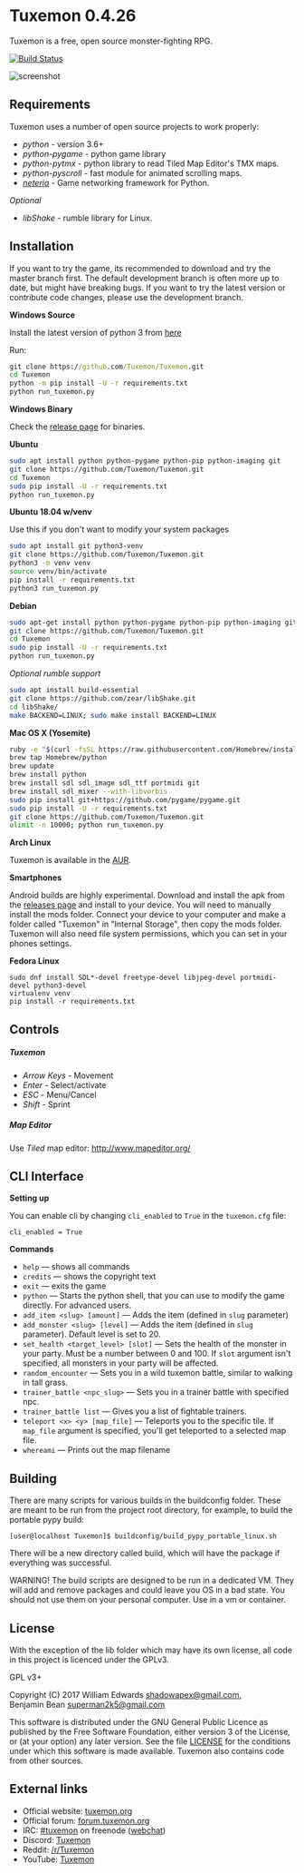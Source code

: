 Tuxemon 0.4.26
==============

Tuxemon is a free, open source monster-fighting RPG.

[![Build Status](https://travis-ci.org/Tuxemon/Tuxemon.svg?branch=development)](https://travis-ci.org/Tuxemon/Tuxemon)

![screenshot](https://www.tuxemon.org/images/featurette-01.png)

Requirements
------------

Tuxemon uses a number of open source projects to work properly:

* *python* - version 3.6+
* *python-pygame* - python game library
* *python-pytmx* - python library to read Tiled Map Editor's TMX maps.
* *python-pyscroll* - fast module for animated scrolling maps.
* *[neteria](https://github.com/ShadowBlip/Neteria)* - Game networking framework for Python.

*Optional*

* *libShake* - rumble library for Linux.

Installation
------------

If you want to try the game, its recommended to download and try the master branch
first. The default development branch is often more up to date, but might have
breaking bugs. If you want to try the latest version or contribute code changes,
please use the development branch.


**Windows Source**

Install the latest version of python 3 from [here](https://www.python.org/downloads/)

Run:

```cmd
git clone https://github.com/Tuxemon/Tuxemon.git
cd Tuxemon
python -m pip install -U -r requirements.txt
python run_tuxemon.py
```

**Windows Binary**

Check the [release page](https://github.com/Tuxemon/Tuxemon/releases) for binaries.

**Ubuntu**

```sh
sudo apt install python python-pygame python-pip python-imaging git
git clone https://github.com/Tuxemon/Tuxemon.git
cd Tuxemon
sudo pip install -U -r requirements.txt
python run_tuxemon.py
```

**Ubuntu 18.04 w/venv**

Use this if you don't want to modify your system packages
```sh
sudo apt install git python3-venv
git clone https://github.com/Tuxemon/Tuxemon.git
python3 -m venv venv
source venv/bin/activate
pip install -r requirements.txt
python3 run_tuxemon.py
```

**Debian**

```sh
sudo apt-get install python python-pygame python-pip python-imaging git
git clone https://github.com/Tuxemon/Tuxemon.git
cd Tuxemon
sudo pip install -U -r requirements.txt
python run_tuxemon.py
```

*Optional rumble support*

```sh
sudo apt install build-essential
git clone https://github.com/zear/libShake.git
cd libShake/
make BACKEND=LINUX; sudo make install BACKEND=LINUX
```

**Mac OS X (Yosemite)**

```sh
ruby -e "$(curl -fsSL https://raw.githubusercontent.com/Homebrew/install/master/install)"
brew tap Homebrew/python
brew update
brew install python
brew install sdl sdl_image sdl_ttf portmidi git
brew install sdl_mixer --with-libvorbis
sudo pip install git+https://github.com/pygame/pygame.git
sudo pip install -U -r requirements.txt 
git clone https://github.com/Tuxemon/Tuxemon.git
ulimit -n 10000; python run_tuxemon.py
```

**Arch Linux**

Tuxemon is available in the [AUR](https://aur.archlinux.org/packages/tuxemon-git/).

**Smartphones**

Android builds are highly experimental.  Download and install the apk from the 
[releases page](https://github.com/Tuxemon/Tuxemon/releases) and install to your
device.  You will need to manually install the mods folder.  Connect your device
to your computer and make a folder called "Tuxemon" in "Internal Storage", then
copy the mods folder.  Tuxemon will also need file system permissions, which you
can set in your phones settings.

**Fedora Linux**

```
sudo dnf install SDL*-devel freetype-devel libjpeg-devel portmidi-devel python3-devel
virtualenv venv
pip install -r requirements.txt
```


Controls
--------

##### Tuxemon
* *Arrow Keys* - Movement
* *Enter* - Select/activate
* *ESC* - Menu/Cancel
* *Shift* - Sprint

##### Map Editor

Use *Tiled* map editor: http://www.mapeditor.org/

CLI Interface
--------------
**Setting up**

You can enable cli by changing `cli_enabled` to `True` in the `tuxemon.cfg` file:
```
cli_enabled = True
```

**Commands**

 - `help` — shows all commands
 - `credits` — shows the copyright text
 - `exit` — exits the game
 - `python` — Starts the python shell, that you can use to modify the game directly. For advanced users.
 - `add_item <slug> [amount]` — Adds the item (defined in `slug` parameter)
 - `add_monster <slug> [level]` — Adds the item (defined in `slug` parameter). Default level is set to 20.
 - `set_health <target_level> [slot]` — Sets the health of the monster in your party. Must be a number between 0 and 100. If `slot` argument isn't specified, all monsters in your party will be affected.
 - `random_encounter` — Sets you in a wild tuxemon battle, similar to walking in tall grass.
 - `trainer_battle <npc_slug>` — Sets you in a trainer battle with specified npc.
 - `trainer_battle list` — Gives you a list of fightable trainers.
 - `teleport <x> <y> [map_file]` — Teleports you to the specific tile. If `map_file` argument is specified, you'll get teleported to a selected map file.
 - `whereami` — Prints out the map filename

Building
--------

There are many scripts for various builds in the buildconfig folder.  These
are meant to be run from the project root directory, for example, to build
the portable pypy build:
```
[user@localhost Tuxemon]$ buildconfig/build_pypy_portable_linux.sh
```
There will be a new directory called build, which will have the package if
everything was successful.

WARNING!  The build scripts are designed to be run in a dedicated VM.  They
will add and remove packages and could leave you OS in a bad state.  You
should not use them on your personal computer.  Use in a vm or container.


License
-------

With the exception of the lib folder which may have
its own license, all code in this project is licenced
under the GPLv3.

GPL v3+

Copyright (C) 2017 William Edwards <shadowapex@gmail.com>,     
Benjamin Bean <superman2k5@gmail.com>

This software is distributed under the GNU General Public Licence as published
by the Free Software Foundation, either version 3 of the License, or (at your
option) any later version.  See the file [LICENSE](LICENSE) for the conditions
under which this software is made available.  Tuxemon also contains code from
other sources.

External links
--------------

* Official website: [tuxemon.org](https://www.tuxemon.org)
* Official forum: [forum.tuxemon.org](https://forum.tuxemon.org/)
* IRC: [#tuxemon](ircs://chat.freenode.net/#tuxemon) on freenode ([webchat](https://webchat.freenode.net/?channels=%23tuxemon))
* Discord: [Tuxemon](https://discord.gg/3ZffZwz)
* Reddit: [/r/Tuxemon](https://www.reddit.com/r/tuxemon)
* YouTube: [Tuxemon](https://www.youtube.com/channel/UC6BJ6H7dB2Dpb8wzcYhDU3w)
